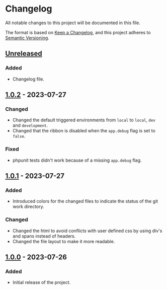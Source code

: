 # Changelog

All notable changes to this project will be documented in this file.

The format is based on [Keep a Changelog](https://keepachangelog.com/en/1.0.0/),
and this project adheres to [Semantic Versioning](https://semver.org/spec/v2.0.0.html).

## [Unreleased]

### Added
- Changelog file.

## [1.0.2] - 2023-07-27

### Changed
- Changed the default triggered environments from `local` to `local`, `dev` and `development`.
- Changed that the ribbon is disabled when the `app.debug` flag is set to `false`.

### Fixed
- phpunit tests didn't work because of a missing `app.debug` flag.

## [1.0.1] - 2023-07-27

### Added

- Introduced colors for the changed files to indicate the status of the git work directory.

### Changed

- Changed the html to avoid conflicts with user defined css by using div's and spans instead of headers.
- Changed the file layout to make it more readable.

## [1.0.0] - 2023-07-26

### Added
- Initial release of the project.

[Unreleased]: https://github.com/jithran/GitRibbon/compare/v1.0.2...HEAD
[1.0.2]: https://github.com/jithran/GitRibbon/compare/v1.0.1...v1.0.2
[1.0.1]: https://github.com/jithran/GitRibbon/compare/v1.0.0...v1.0.1
[1.0.0]: https://github.com/jithran/GitRibbon/releases/tag/v1.0.0
